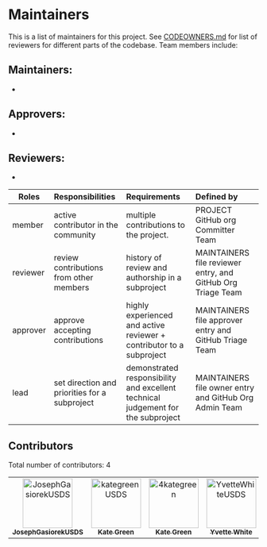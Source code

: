 # Maintainers
<!-- TODO: Who are the points of contact in your project who are responsible/accountable for the project? This can often be an engineering or design manager or leader, who may or may not be the primary maintainers of the project.-->
This is a list of maintainers for this project. See [CODEOWNERS.md](./CODEOWNERS.md) for list of reviewers for different parts of the codebase. Team members include:

## Maintainers:
<!-- TODO: What groups/domains are maintainers a part of? Does your project have domains/areas that are maintained by specific people? List @USERNAMES directly, or any @ALIASES for groups/teams.-->
- 

## Approvers:
- 

## Reviewers:
- 

| Roles        | Responsibilities| Requirements  | Defined by|
| -------------|:---------------|:-------------|:-------------|
| member       | active contributor in the community | multiple contributions to the project. | PROJECT GitHub org Committer Team|
| reviewer     | review contributions from other members | history of review and authorship in a subproject | MAINTAINERS file reviewer entry, and GitHub Org Triage Team|
| approver     | approve accepting contributions | highly experienced and active reviewer + contributor to a subproject  | MAINTAINERS file approver entry and GitHub Triage Team |
| lead         | set direction and priorities for a subproject | demonstrated responsibility and excellent technical judgement for the subproject |  MAINTAINERS file owner entry and GitHub Org Admin Team|

## Contributors

Total number of contributors: <!--CONTRIBUTOR COUNT START--> 4 <!--CONTRIBUTOR COUNT END-->

<!-- readme: contributors -start -->
<table>
	<tbody>
		<tr>
            <td align="center">
                <a href="https://github.com/JosephGasiorekUSDS">
                    <img src="https://avatars.githubusercontent.com/u/169079684?v=4" width="100;" alt="JosephGasiorekUSDS"/>
                    <br />
                    <sub><b>JosephGasiorekUSDS</b></sub>
                </a>
            </td>
            <td align="center">
                <a href="https://github.com/kategreenUSDS">
                    <img src="https://avatars.githubusercontent.com/u/105316441?v=4" width="100;" alt="kategreenUSDS"/>
                    <br />
                    <sub><b>Kate Green</b></sub>
                </a>
            </td>
            <td align="center">
                <a href="https://github.com/4kategreen">
                    <img src="https://avatars.githubusercontent.com/u/2008796?v=4" width="100;" alt="4kategreen"/>
                    <br />
                    <sub><b>Kate Green</b></sub>
                </a>
            </td>
            <td align="center">
                <a href="https://github.com/YvetteWhiteUSDS">
                    <img src="https://avatars.githubusercontent.com/u/141157097?v=4" width="100;" alt="YvetteWhiteUSDS"/>
                    <br />
                    <sub><b>Yvette White</b></sub>
                </a>
            </td>
		</tr>
	<tbody>
</table>
<!-- readme: contributors -end -->
